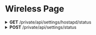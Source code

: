 <h1>Wireless Page</h1>

<details close="close">
<summary><b>GET</b> /private/api/settings/hostapd/status</summary>

 ---

 |      Header      |                 Data Type               |
 | ---------------- | --------------------------------------- |
 |   Authorization  | `String` eg. `jwt_token_from_login_api` |
 
 Body
 ```json
 ```

 Response 200 
 ```json
 {
   "status": true,
   "ssid": "Sala",
   "hide_ssid": false,
   "hw_mode": "g",
   "channel": 6,
   "wpa": 2,
   "passphrase": "Koompi-Onelab",
   "hw_n_mode": true,
   "qos": true
 }
 ```

 |     Error    |             Body           |
 | ------------ | -------------------------- |
 |     401      | Token invalid              |
 |     410      | Token expired or incorrect |

 - Note: `WPA` can only be 1 or 2; `Channel` can only range from 1 to 14
 ---
</details>

<details close="close">
<summary><b>POST</b> /private/api/settings/status</summary>

 ---

 |      Header      |                 Data Type               |
 | ---------------- | --------------------------------------- |
 |   Authorization  | `String` eg. `jwt_token_from_login_api` |
 
 Body
 ```json
 ```

 Response 200 
 ```json
 {
  "status": true,
  "ssid": "Sala",
  "hide_ssid": false,
  "hw_mode": "g",
  "channel": 11,
  "wpa": 2,
  "passphrase": "Koompi-Onelab",
  "hw_n_mode": true,
  "qos": true
 }
 ```

 |     Error    |             Body           |
 | ------------ | -------------------------- |
 |     401      | Token invalid              |
 |     410      | Token expired or incorrect |
 |     500      | actual_error_goes_here     |

 ---

</details>
